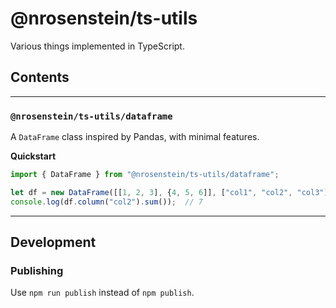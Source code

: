 # @nrosenstein/ts-utils

Various things implemented in TypeScript.

## Contents

---

### `@nrosenstein/ts-utils/dataframe`

A `DataFrame` class inspired by Pandas, with minimal features.

__Quickstart__

```ts
import { DataFrame } from "@nrosenstein/ts-utils/dataframe";

let df = new DataFrame([[1, 2, 3], {4, 5, 6]], ["col1", "col2", "col3"]);
console.log(df.column("col2").sum());  // 7
```

---

## Development

### Publishing

Use `npm run publish` instead of `npm publish`.
